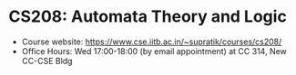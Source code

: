 # CS208: Automata Theory and Logic

- Course website: <https://www.cse.iitb.ac.in/~supratik/courses/cs208/>
- Office Hours: Wed 17:00-18:00 (by email appointment) at CC 314, New CC-CSE Bldg
